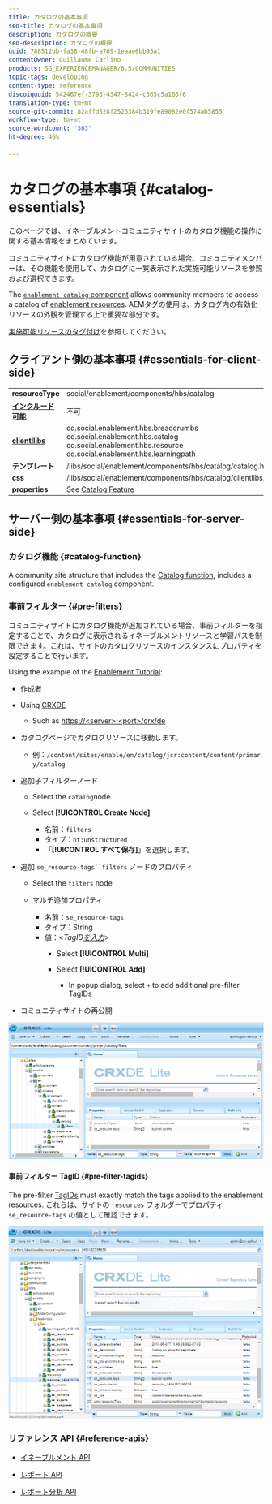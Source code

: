 ```yaml
---
title: カタログの基本事項
seo-title: カタログの基本事項
description: カタログの概要
seo-description: カタログの概要
uuid: 788512bb-fa38-48fb-a769-1eaae6bb95a1
contentOwner: Guillaume Carlino
products: SG_EXPERIENCEMANAGER/6.5/COMMUNITIES
topic-tags: developing
content-type: reference
discoiquuid: 542467ef-3793-4347-8424-c365c5a166f6
translation-type: tm+mt
source-git-commit: 82affd528f2526384b319fe89082e0f574ab5855
workflow-type: tm+mt
source-wordcount: '363'
ht-degree: 46%

---
```



# カタログの基本事項 {#catalog-essentials}

このページでは、イネーブルメントコミュニティサイトのカタログ機能の操作に関する基本情報をまとめています。

コミュニティサイトにカタログ機能が用意されている場合、コミュニティメンバーは、その機能を使用して、カタログに一覧表示された実施可能リソースを参照および選択できます。

The [ `enablement catalog` component](catalog.md) allows community members to access a catalog of [enablement resources](resources.md). AEMタグの使用は、カタログ内の有効化リソースの外観を管理する上で重要な部分です。

[実施可能リソースのタグ付け](tag-resources.md)を参照してください。

## クライアント側の基本事項 {#essentials-for-client-side}

<table>
 <tbody>
  <tr>
   <td> <strong>resourceType</strong></td>
   <td>social/enablement/components/hbs/catalog</td>
  </tr>
  <tr>
   <td> <a href="scf.md#add-or-include-a-communities-component"><strong>インクルード可能</strong></a></td>
   <td>不可</td>
  </tr>
  <tr>
   <td> <a href="clientlibs.md"><strong>clientllibs</strong></a></td>
   <td>cq.social.enablement.hbs.breadcrumbs<br /> cq.social.enablement.hbs.catalog<br /> cq.social.enablement.hbs.resource<br /> cq.social.enablement.hbs.learningpath</td>
  </tr>
  <tr>
   <td> <strong>テンプレート</strong></td>
   <td> /libs/social/enablement/components/hbs/catalog/catalog.hbs<br /> </td>
  </tr>
  <tr>
   <td> <strong>css</strong></td>
   <td> /libs/social/enablement/components/hbs/catalog/clientlibs/catalog.css</td>
  </tr>
  <tr>
   <td><strong> properties</strong></td>
   <td>See <a href="catalog.md">Catalog Feature</a></td>
  </tr>
 </tbody>
</table>

## サーバー側の基本事項 {#essentials-for-server-side}

### カタログ機能 {#catalog-function}

A community site structure that includes the [Catalog function](functions.md#catalog-function), includes a configured `enablement catalog` component.

### 事前フィルター {#pre-filters}

コミュニティサイトにカタログ機能が追加されている場合、事前フィルターを指定することで、カタログに表示されるイネーブルメントリソースと学習パスを制限できます。これは、サイトのカタログリソースのインスタンスにプロパティを設定することで行います。

Using the example of the [Enablement Tutorial](getting-started-enablement.md):

* 作成者
* Using [CRXDE](../../help/sites-developing/developing-with-crxde-lite.md)

   * Such as [https://&lt;server>:&lt;port>/crx/de](http://localhost:4502/crx/de)

* カタログページでカタログリソースに移動します。

   * 例：`/content/sites/enable/en/catalog/jcr:content/content/primary/catalog`

* 追加子フィルターノード

   * Select the `catalog`node
   * Select **[!UICONTROL Create Node]**

      * 名前：`filters`
      * タイプ：`nt:unstructured`
      * 「**[!UICONTROL すべて保存]**」を選択します。

* 追加 `se_resource-tags``filters` ノードのプロパティ

   * Select the `filters` node
   * マルチ追加プロパティ

      * 名前：`se_resource-tags`
      * タイプ：String
      * 値：&lt;*TagID[を入力](#pre-filter-tagids)>*
         * Select **[!UICONTROL Multi]**
         * Select **[!UICONTROL Add]**

            * In popup dialog, select `+` to add additional pre-filter TagIDs

* コミュニティサイトの再公開

![chlimage_1-189](assets/chlimage_1-189.png)

#### 事前フィルター TagID {#pre-filter-tagids}

The pre-filter [TagIDs](../../help/sites-developing/framework.md#tagid) must exactly match the tags applied to the enablement resources. これらは、サイトの `resources` フォルダーでプロパティ `se_resource-tags` の値として確認できます。

![chlimage_1-190](assets/chlimage_1-190.png)

### リファレンス API {#reference-apis}

* [イネーブルメント API](https://helpx.adobe.com/experience-manager/6-5/sites/developing/using/reference-materials/javadoc/com/adobe/cq/social/enablement/client/api/package-summary.html)

* [レポート API](https://helpx.adobe.com/experience-manager/6-5/sites/developing/using/reference-materials/javadoc/com/adobe/cq/social/enablement/client/reporting/api/package-summary.html)

* [レポート分析 API](https://helpx.adobe.com/experience-manager/6-5/sites/developing/using/reference-materials/javadoc/com/adobe/cq/social/enablement/client/reporting/analytics/api/package-summary.html)

